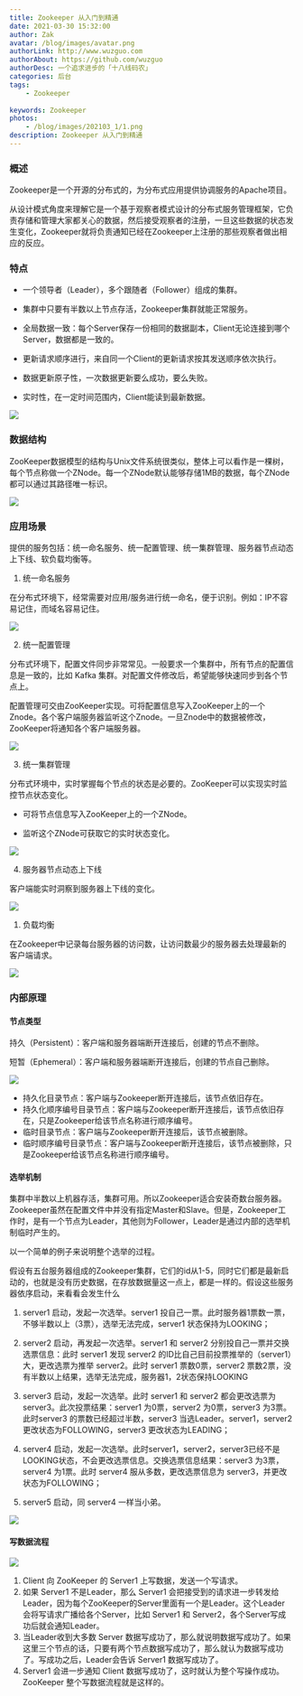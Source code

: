 ```yaml
---
title: Zookeeper 从入门到精通
date: 2021-03-30 15:32:00
author: Zak
avatar: /blog/images/avatar.png
authorLink: http://www.wuzguo.com
authorAbout: https://github.com/wuzguo
authorDesc: 一个追求进步的「十八线码农」
categories: 后台
tags: 
	- Zookeeper
	
keywords: Zookeeper
photos:
	- /blog/images/202103_1/1.png
description: Zookeeper 从入门到精通
---
```


### 概述

Zookeeper是一个开源的分布式的，为分布式应用提供协调服务的Apache项目。

从设计模式角度来理解它是一个基于观察者模式设计的分布式服务管理框架，它负责存储和管理大家都关心的数据，然后接受观察者的注册，一旦这些数据的状态发生变化，Zookeeper就将负责通知已经在Zookeeper上注册的那些观察者做出相应的反应。

### 特点

- 一个领导者（Leader），多个跟随者（Follower）组成的集群。

- 集群中只要有半数以上节点存活，Zookeeper集群就能正常服务。

- 全局数据一致：每个Server保存一份相同的数据副本，Client无论连接到哪个Server，数据都是一致的。

- 更新请求顺序进行，来自同一个Client的更新请求按其发送顺序依次执行。

- 数据更新原子性，一次数据更新要么成功，要么失败。

- 实时性，在一定时间范围内，Client能读到最新数据。

![](/images/202103_1/1.png)

### 数据结构

ZooKeeper数据模型的结构与Unix文件系统很类似，整体上可以看作是一棵树，每个节点称做一个ZNode。每一个ZNode默认能够存储1MB的数据，每个ZNode都可以通过其路径唯一标识。

![](/images/202103_1/2.png)

### 应用场景

提供的服务包括：统一命名服务、统一配置管理、统一集群管理、服务器节点动态上下线、软负载均衡等。

1. 统一命名服务

在分布式环境下，经常需要对应用/服务进行统一命名，便于识别。例如：IP不容易记住，而域名容易记住。

![](/images/202103_1/3.png)

2. 统一配置管理

分布式环境下，配置文件同步非常常见。一般要求一个集群中，所有节点的配置信息是一致的，比如 Kafka 集群。对配置文件修改后，希望能够快速同步到各个节点上。

配置管理可交由ZooKeeper实现。可将配置信息写入ZooKeeper上的一个Znode。各个客户端服务器监听这个Znode。一旦Znode中的数据被修改，ZooKeeper将通知各个客户端服务器。

![](/images/202103_1/4.png)

3. 统一集群管理

分布式环境中，实时掌握每个节点的状态是必要的。ZooKeeper可以实现实时监控节点状态变化。

- 可将节点信息写入ZooKeeper上的一个ZNode。

- 监听这个ZNode可获取它的实时状态变化。

![](/images/202103_1/5.png)

4. 服务器节点动态上下线

客户端能实时洞察到服务器上下线的变化。

![](/images/202103_1/6.png)



1. 负载均衡

在Zookeeper中记录每台服务器的访问数，让访问数最少的服务器去处理最新的客户端请求。

![](/images/202103_1/7.png)

### 内部原理

#### 节点类型

持久（Persistent）：客户端和服务器端断开连接后，创建的节点不删除。

短暂（Ephemeral）：客户端和服务器端断开连接后，创建的节点自己删除。

![](/images/202103_1/8.png)

- 持久化目录节点：客户端与Zookeeper断开连接后，该节点依旧存在。
- 持久化顺序编号目录节点：客户端与Zookeeper断开连接后，该节点依旧存在，只是Zookeeper给该节点名称进行顺序编号。
- 临时目录节点：客户端与Zookeeper断开连接后，该节点被删除。
- 临时顺序编号目录节点：客户端与Zookeeper断开连接后，该节点被删除，只是Zookeeper给该节点名称进行顺序编号。

#### 选举机制

集群中半数以上机器存活，集群可用。所以Zookeeper适合安装奇数台服务器。Zookeeper虽然在配置文件中并没有指定Master和Slave。但是，Zookeeper工作时，是有一个节点为Leader，其他则为Follower，Leader是通过内部的选举机制临时产生的。

以一个简单的例子来说明整个选举的过程。

假设有五台服务器组成的Zookeeper集群，它们的id从1-5，同时它们都是最新启动的，也就是没有历史数据，在存放数据量这一点上，都是一样的。假设这些服务器依序启动，来看看会发生什么

1. server1 启动，发起一次选举。server1 投自己一票。此时服务器1票数一票，不够半数以上（3票），选举无法完成，server1 状态保持为LOOKING；

2. server2 启动，再发起一次选举。server1 和 server2 分别投自己一票并交换选票信息：此时 server1 发现 server2 的ID比自己目前投票推举的（server1）大，更改选票为推举 server2。此时 server1 票数0票，server2 票数2票，没有半数以上结果，选举无法完成，服务器1，2状态保持LOOKING

3. server3 启动，发起一次选举。此时 server1 和 server2 都会更改选票为 server3。此次投票结果：server1 为0票，server2 为0票，server3 为3票。此时server3 的票数已经超过半数，server3 当选Leader。server1，server2 更改状态为FOLLOWING，server3 更改状态为LEADING；

4. server4 启动，发起一次选举。此时server1，server2，server3已经不是LOOKING状态，不会更改选票信息。交换选票信息结果：server3 为3票，server4 为1票。此时 server4 服从多数，更改选票信息为 server3，并更改状态为FOLLOWING；

5. server5 启动，同 server4 一样当小弟。

![](/images/202103_1/9.png)

#### 写数据流程

![](/images/202103_1/10.png)



1. Client 向 ZooKeeper 的 Server1 上写数据，发送一个写请求。
2. 如果 Server1 不是Leader，那么 Server1 会把接受到的请求进一步转发给Leader，因为每个ZooKeeper的Server里面有一个是Leader。这个Leader 会将写请求广播给各个Server，比如 Server1 和 Server2，各个Server写成功后就会通知Leader。
3. 当Leader收到大多数 Server 数据写成功了，那么就说明数据写成功了。如果这里三个节点的话，只要有两个节点数据写成功了，那么就认为数据写成功了。写成功之后，Leader会告诉 Server1 数据写成功了。
4. Server1 会进一步通知 Client 数据写成功了，这时就认为整个写操作成功。ZooKeeper 整个写数据流程就是这样的。
